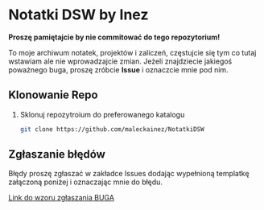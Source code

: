 # Notatki DSW by Inez

**Proszę pamiętajcie by nie commitować do tego repozytorium!**

To moje archiwum notatek, projektów i zaliczeń, częstujcie się tym co tutaj wstawiam ale nie wprowadzajcie zmian. 
Jeżeli znajdziecie jakiegoś poważnego buga, proszę zróbcie **Issue** i oznaczcie mnie pod nim. 
## Klonowanie Repo
1. Sklonuj repozytroium do preferowanego katalogu

    ```bash
    git clone https://github.com/maleckainez/NotatkiDSW
    ```
## Zgłaszanie błędów
Błędy proszę zgłaszać w zakładce Issues dodając wypełnioną templatkę załączoną poniżej i oznaczając mnie do błędu.

[Link do wzoru zgłaszania BUGA](https://github.com/maleckainez/NotatkiDSW/issues/new/choose)
